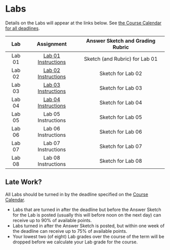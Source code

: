 Labs
================

Details on the Labs will appear at the links below. See [the Course Calendar for all deadlines](https://thomaselove.github.io/431/calendar.html).

Lab | Assignment | Answer Sketch and Grading Rubric
:---: | :---------: | :---------------------------------:
Lab 01 | [Lab 01 Instructions](https://github.com/THOMASELOVE/431-2020/blob/master/labs/lab01/lab01.md) | Sketch (and Rubric) for Lab 01
Lab 02 | [Lab 02 Instructions](https://github.com/THOMASELOVE/431-2020/blob/master/labs/lab02/lab02.md) | Sketch for Lab 02
Lab 03 | [Lab 03 Instructions](https://github.com/THOMASELOVE/431-2020/blob/master/labs/lab03/lab03.md) | Sketch for Lab 03
Lab 04 | [Lab 04 Instructions](https://github.com/THOMASELOVE/431-2020/blob/master/labs/lab04/lab04.md) | Sketch for Lab 04
Lab 05 | Lab 05 Instructions | Sketch for Lab 05
Lab 06 | Lab 06 Instructions | Sketch for Lab 06
Lab 07 | Lab 07 Instructions | Sketch for Lab 07
Lab 08 | Lab 08 Instructions | Sketch for Lab 08

## Late Work?

All Labs should be turned in by the deadline specified on the [Course Calendar](https://thomaselove.github.io/431/calendar.html). 

- Labs that are turned in after the deadline but before the Answer Sketch for the Lab is posted (usually this will before noon on the next day) can receive up to 90% of available points.
- Labs turned in after the Answer Sketch is posted, but within one week of the deadline can receive up to 75% of available points.
- Your lowest two (of eight) Lab grades over the course of the term will be dropped before we calculate your Lab grade for the course.

